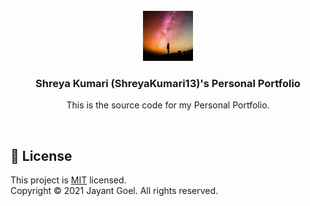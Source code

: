 
<br/>

<div align="center">
	<a href="https://github.com/ShreyaKumari13/PortfolioDemo">
		<img src="src/screenshots/icon.png" alt="Logo" width="80" height="80"/>
	</a>
	<h3 align="center">Shreya Kumari (ShreyaKumari13)'s Personal Portfolio</h3>
	<p align="center">
		This is the source code for my Personal Portfolio.
	</p>
</div>

<br/>


## 📝 License

This project is [MIT](https://opensource.org/licenses/MIT) licensed.<br/>
Copyright &copy; 2021 Jayant Goel. All rights reserved.
